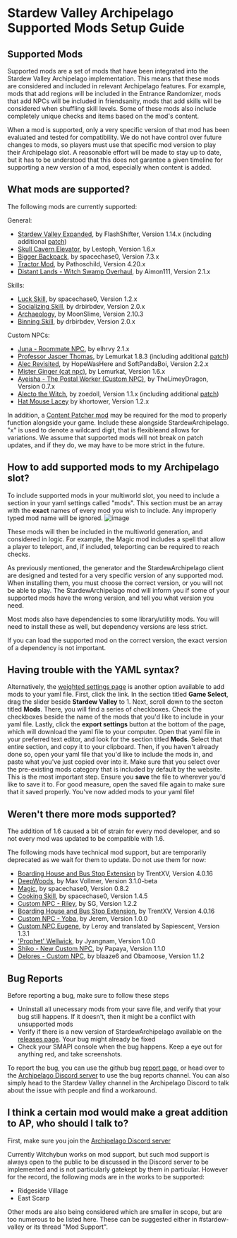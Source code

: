 # Stardew Valley Archipelago Supported Mods Setup Guide

## Supported Mods

Supported mods are a set of mods that have been integrated into the Stardew Valley Archipelago implementation. This means that these mods are considered and included in relevant Archipelago features.
For example, mods that add regions will be included in the Entrance Randomizer, mods that add NPCs will be included in friendsanity, mods that add skills will be considered when shuffling skill levels.
Some of these mods also include completely unique checks and items based on the mod's content.

When a mod is supported, only a very specific version of that mod has been evaluated and tested for compatibility. We do not have control over future changes to mods, so players must use that specific mod version to play their Archipelago slot.
A reasonable effort will be made to stay up to date, but it has to be understood that this does not garantee a given timeline for supporting a new version of a mod, especially when content is added.

## What mods are supported?

The following mods are currently supported:

General: 
- [Stardew Valley Expanded](https://www.nexusmods.com/stardewvalley/mods/3753), by FlashShifter, Version 1.14.x (including additional [patch](https://github.com/Witchybun/SDV-Randomizer-Content-Patcher/releases))
- [Skull Cavern Elevator](https://www.nexusmods.com/stardewvalley/mods/963), by Lestoph, Version 1.6.x
- [Bigger Backpack](https://www.nexusmods.com/stardewvalley/mods/1845), by spacechase0, Version 7.3.x
- [Tractor Mod](https://www.nexusmods.com/stardewvalley/mods/1401), by Pathoschild, Version 4.20.x
- [Distant Lands - Witch Swamp Overhaul](https://www.nexusmods.com/stardewvalley/mods/18109), by Aimon111, Version 2.1.x

Skills:
- [Luck Skill](https://www.nexusmods.com/stardewvalley/mods/521), by spacechase0, Version 1.2.x
- [Socializing Skill](https://www.nexusmods.com/stardewvalley/mods/14142), by drbirbdev, Version 2.0.x
- [Archaeology](https://www.nexusmods.com/stardewvalley/mods/22199), by MoonSlime, Version 2.10.3
- [Binning Skill](https://www.nexusmods.com/stardewvalley/mods/14073), by drbirbdev, Version 2.0.x

Custom NPCs:
- [Juna - Roommate NPC](https://www.nexusmods.com/stardewvalley/mods/8606), by elhrvy 2.1.x
- [Professor Jasper Thomas](https://www.nexusmods.com/stardewvalley/mods/5599), by Lemurkat 1.8.3 (including additional [patch](https://github.com/Witchybun/SDV-Randomizer-Content-Patcher/releases))
- [Alec Revisited](https://www.nexusmods.com/stardewvalley/mods/10697), by HopeWasHere and SoftPandaBoi, Version 2.2.x
- [Mister Ginger (cat npc)](https://www.nexusmods.com/stardewvalley/mods/5295), by Lemurkat, Version 1.6.x
- [Ayeisha - The Postal Worker (Custom NPC)](https://www.nexusmods.com/stardewvalley/mods/6427), by TheLimeyDragon, Version 0.7.x
- [Alecto the Witch](https://www.nexusmods.com/stardewvalley/mods/10671), by zoedoll, Version 1.1.x (including additional [patch](https://github.com/Witchybun/SDV-Randomizer-Content-Patcher/releases))
- [Hat Mouse Lacey](https://www.nexusmods.com/stardewvalley/mods/18177) by khortower, Version 1.2.x

In addition, a [Content Patcher mod](https://github.com/Witchybun/SDV-Randomizer-Content-Patcher/releases) may be required for the mod to properly function alongside your game.  Include these alongside StardewArchipelago.
"x" is used to denote a wildcard digit, that is flexibleand allows for variations. We assume that supported mods will not break on patch updates, and if they do, we may have to be more strict in the future.

## How to add supported mods to my Archipelago slot?

To include supported mods in your multiworld slot, you need to include a section in your yaml settings called "mods".
This section must be an array with the **exact** names of every mod you wish to include. Any improperly typed mod name will be ignored.
![image](https://i.imgur.com/uOHtXmU.png)

These mods will then be included in the multiworld generation, and considered in logic. For example, the Magic mod includes a spell that allow a player to teleport, and, if included, teleporting can be required to reach checks.

As previously mentioned, the generator and the StardewArchipelago client are designed and tested for a very specific version of any supported mod. When installing them, you must choose the correct version, or you will not be able to play.
The StardewArchipelago mod will inform you if some of your supported mods have the wrong version, and tell you what version you need.

Most mods also have dependencies to some library/utility mods. You will need to install these as well, but dependency versions are less strict.

If you can load the supported mod on the correct version, the exact version of a dependency is not important.

## Having trouble with the YAML syntax?

Alternatively, the [weighted settings page](https://archipelago.gg/weighted-options) is another option available to add mods to your yaml file. First, click the link. In the section titled **Game Select**, drag the slider beside **Stardew Valley** to 1. Next, scroll down to the secton titled **Mods**. There, you will find a series of checkboxes. Check the checkboxes beside the name of the mods that you'd like to include in your yaml file. Lastly, click the **export settings** button at the bottom of the page, which will download the yaml file to your computer. Open that yaml file in your preferred text editor, and look for the section titled **Mods**. Select that entire section, and copy it to your clipboard. Then, if you haven't already done so, open your yaml file that you'd like to include the mods in, and paste what you've just copied over into it. Make sure that you select over the pre-existing mods category that is included by default by the website. This is the most important step. Ensure you **save** the file to wherever you'd like to save it to. For good measure, open the saved file again to make sure that it saved properly. You've now added mods to your yaml file! 

## Weren't there more mods supported?

The addition of 1.6 caused a bit of strain for every mod developer, and so not every mod was updated to be compatible with 1.6.

The following mods have technical mod support, but are temporarily deprecated as we wait for them to update.  Do not use them for now:
- [Boarding House and Bus Stop Extension](https://www.nexusmods.com/stardewvalley/mods/4120) by TrentXV, Version 4.0.16
- [DeepWoods](https://www.nexusmods.com/stardewvalley/mods/2571), by Max Vollmer, Version 3.1.0-beta
- [Magic](https://www.nexusmods.com/stardewvalley/mods/2007), by spacechase0, Version 0.8.2
- [Cooking Skill](https://www.nexusmods.com/stardewvalley/mods/522), by spacechase0, Version 1.4.5
- [Custom NPC - Riley](https://www.nexusmods.com/stardewvalley/mods/5811), by SG, Version 1.2.2
- [Boarding House and Bus Stop Extension](https://www.nexusmods.com/stardewvalley/mods/4120), by TrentXV, Version 4.0.16
- [Custom NPC - Yoba](https://www.nexusmods.com/stardewvalley/mods/14871), by Jerem, Version 1.0.0
- [Custom NPC Eugene](https://www.nexusmods.com/stardewvalley/mods/9222), by Leroy and translated by Sapiescent, Version 1.3.1
- ['Prophet' Wellwick](https://www.nexusmods.com/stardewvalley/mods/6462), by Jyangnam, Version 1.0.0
- [Shiko - New Custom NPC](https://www.nexusmods.com/stardewvalley/mods/3732), by Papaya, Version 1.1.0
- [Delores - Custom NPC](https://www.nexusmods.com/stardewvalley/mods/5510), by blaaze6 and Obamoose, Version 1.1.2

## Bug Reports

Before reporting a bug, make sure to follow these steps
- Uninstall all unecessary mods from your save file, and verify that your bug still happens. If it doesn't, then it might be a conflict with unsupported mods
- Verify if there is a new version of StardewArchipelago available on the [releases page](https://github.com/agilbert1412/StardewArchipelago/releases). Your bug might already be fixed
- Check your SMAPI console when the bug happens. Keep a eye out for anything red, and take screenshots.

To report the bug, you can use the github bug [report page](https://github.com/agilbert1412/StardewArchipelago/issues/new), or head over to the [Archipelago Discord server](https://discord.gg/8Z65BR2) to use the bug reports channel.
You can also simply head to the Stardew Valley channel in the Archipelago Discord to talk about the issue with people and find a workaround.

## I think a certain mod would make a great addition to AP, who should I talk to?

First, make sure you join the [Archipelago Discord server](https://discord.gg/8Z65BR2)

Currently Witchybun works on mod support, but such mod support is always open to the public to be discussed in 
the Discord server to be implemented and is not particularly gatekept by them in particular.  However for the record, the 
following mods are in the works to be supported:
- Ridgeside Village
- East Scarp

Other mods are also being considered which are smaller in scope, but are too numerous to be listed here.  These can be suggested either in #stardew-valley or its thread "Mod Support".
